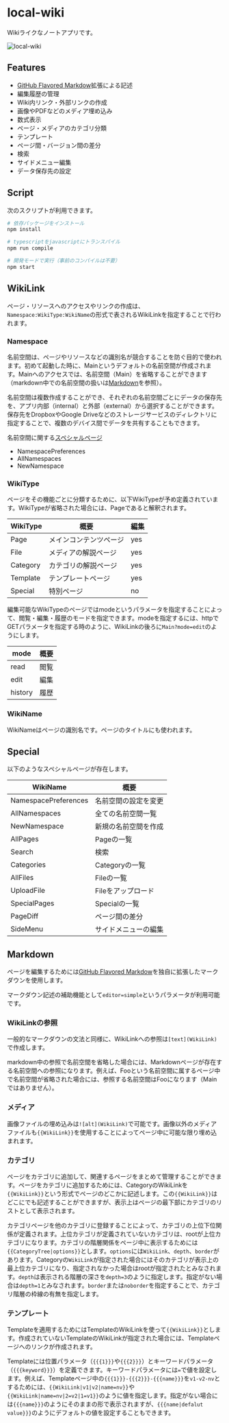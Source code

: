# local-wiki

Wikiライクなノートアプリです。

![local-wiki](https://user-images.githubusercontent.com/59227885/109525373-ce7f7300-7af4-11eb-9d4e-5288538604d3.png)

## Features

* [GitHub Flavored Markdow](https://github.github.com/gfm/)拡張による記述
* 編集履歴の管理
* Wiki内リンク・外部リンクの作成
* 画像やPDFなどのメディア埋め込み
* 数式表示
* ページ・メディアのカテゴリ分類
* テンプレート
* ページ間・バージョン間の差分
* 検索
* サイドメニュー編集
* データ保存先の設定

## Script

次のスクリプトが利用できます。
```sh
# 依存パッケージをインストール
npm install

# typescriptをjavascriptにトランスパイル
npm run compile

# 開発モードで実行（事前のコンパイルは不要）
npm start
```


## WikiLink

ページ・リソースへのアクセスやリンクの作成は、`Namespace:WikiType:WikiName`の形式で表されるWikiLinkを指定することで行われます。

### Namespace

名前空間は、ページやリソースなどの識別名が競合することを防ぐ目的で使われます。初めて起動した時に、Mainというデフォルトの名前空間が作成されます。Mainへのアクセスでは、名前空間（Main）を省略することができます（markdown中での名前空間の扱いは[Markdown](#markdown)を参照）。

名前空間は複数作成することができ、それぞれの名前空間ごとにデータの保存先を、アプリ内部（internal）と外部（external）から選択することができます。保存先をDropboxやGoogle Driveなどのストレージサービスのディレクトリに指定することで、複数のデバイス間でデータを共有することもできます。

名前空間に関する[スペシャルページ](#special)
* NamespacePreferences
* AllNamespaces
* NewNamespace

### WikiType

ページをその機能ごとに分類するために、以下WikiTypeが予め定義されています。WikiTypeが省略された場合には、Pageであると解釈されます。

| WikiType | 概要                   | 編集 |
| -------- | ---------------------- | ---- |
| Page     | メインコンテンツページ | yes  |
| File     | メディアの解説ページ   | yes  |
| Category | カテゴリの解説ページ   | yes  |
| Template | テンプレートページ     | yes  |
| Special  | 特別ページ             | no   |

編集可能なWikiTypeのページではmodeというパラメータを指定することによって、閲覧・編集・履歴のモードを指定できます。modeを指定するには、httpでGETパラメータを指定する時のように、WikiLinkの後ろに`Main?mode=edit`のようにします。

| mode    | 概要 |
| ------- | ---- |
| read    | 閲覧 |
| edit    | 編集 |
| history | 履歴 |


### WikiName

WikiNameはページの識別名です。ページのタイトルにも使われます。

## Special

以下のようなスペシャルページが存在します。

| WikiName             | 概要                 |
| -------------------- | -------------------- |
| NamespacePreferences | 名前空間の設定を変更 |
| AllNamespaces        | 全ての名前空間一覧   |
| NewNamespace         | 新規の名前空間を作成 |
| AllPages             | Pageの一覧           |
| Search               | 検索                 |
| Categories           | Categoryの一覧       |
| AllFiles             | Fileの一覧           |
| UploadFile           | Fileをアップロード   |
| SpecialPages         | Specialの一覧        |
| PageDiff             | ページ間の差分       |
| SideMenu             | サイドメニューの編集 |


## Markdown

ページを編集するためには[GitHub Flavored Markdow](https://github.github.com/gfm/)を独自に拡張したマークダウンを使用します。

マークダウン記述の補助機能として`editor=simple`というパラメータが利用可能です。

### WikiLinkの参照

一般的なマークダウンの文法と同様に、WikiLinkへの参照は`[text](WikiLink)`で作成します。

markdown中の参照で名前空間を省略した場合には、Markdownページが存在する名前空間への参照になります。例えば、Fooという名前空間に属するページ中で名前空間が省略された場合には、参照する名前空間はFooになります（Mainではありません）。

### メディア

画像ファイルの埋め込みは`![alt](WikiLink)`で可能です。画像以外のメディアファイルも`{{WikiLink}}`を使用することによってページ中に可能な限り埋め込まれます。

### カテゴリ

ページをカテゴリに追加して、関連するページをまとめて管理することができます。ページをカテゴリに追加するためには、CategoryのWikiLinkを`{{WikiLink}}`という形式でページのどこかに記述します。この`{{WikiLink}}`はどこにでも記述することができますが、表示上はページの最下部にカテゴリのリストとして表示されます。

カテゴリページを他のカテゴリに登録することによって、カテゴリの上位下位関係が定義されます。上位カテゴリが定義されていないカテゴリは、rootが上位カテゴリになります。カテゴリの階層関係をページ中に表示するためには`{{CategoryTree|options}}`とします。`options`には`WikiLink`、`depth`、`border`があります。Categoryの`WikiLink`が指定された場合にはそのカテゴリが表示上の最上位カテゴリになり、指定されなかった場合はrootが指定されたとみなされます。`depth`は表示される階層の深さを`depth=3`のように指定します。指定がない場合は`depth=1`とみなされます。`border`または`noborder`を指定することで、カテゴリ階層の枠線の有無を指定します。

### テンプレート

Templateを適用するためにはTemplateのWikiLinkを使って`{{WikiLink}}`とします。作成されていないTemplateのWikiLinkが指定された場合には、Templateページへのリンクが作成されます。

Templateには位置パラメータ（`{{{1}}}`や`{{{2}}}`）とキーワードパラメータ（`{{{keyword}}}`）を定義できます。キーワードパラメータには`=`で値を設定します。例えば、Templateページ中の`{{{1}}}-{{{2}}}-{{{name}}}`を`v1-v2-nv`とするためには、`{{WikiLink|v1|v2|name=nv}}`や`{{WikiLink|name=nv|2=v2|1=v1}}`のように値を指定します。指定がない場合には`{{{name}}}`のようにそのままの形で表示されますが、`{{{name|defalut value}}}`のようにデフォルトの値を設定することもできます。
